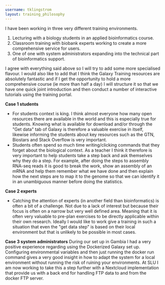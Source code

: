 ```yaml
---
username: tklingstrom
layout: training_philosophy
---
```


I have been working in three very different training environments.

1. Lecturing with a biology students in an applied bioinformatics course.
2. Classroom training with biobank experts working to create a more comprehensive service for users.
3. One of one with system administrators expanding into the technical part of bioinformatics support.

I agree with everything said above so I will try to add some more specialised flavour. I would also like to add that I think the Galaxy Training resources are absolutely fantastic and if I get the opportunity to hold a more comprehensive course (ie more than half a day) I will structure it so that we have one quick joint introduction and then conduct a number of interactive tutorials using the training portal.

**Case 1 students**
- For students context is king. I think almost everyone how many open resources there are available in the world and this is especially true for students. Knowing what is available for download and/or through the "Get data" tab of Galaxy is therefore a valuable exercise in itself, likewise informing the students about key resources such as the GTN, Biostars and Stack Overflow is very important.
- Students often spend so much time writing/clicking commands that they forget about the biological context. As a teacher I think it therefore is very important to help students take a step back and ask themselves why they do a step. For example, after doing the steps to assembly RNA-seq reads it is good to break the work, show an assembly of an mRNA and help them remember what we have done and then explain how the next steps are to map it to the genome so that we can identify it in an unambiguous manner before doing the statistics.

**Case 2 experts**
- Catching the attention of experts (in another field than bioinformatics) is often a bit of a challenge. Not due to a lack of interest but because their focus is often on a narrow but very well defined area. Meaning that it is often very valuable to pre-plan exercises to be directly applicable within their own research. Ideally I would like to work give a training in such a situation that even the "get data step" is based on their local environment but that is unlikely to be possible in most cases.

**Case 3 system administrators**
During our set up in Gambia I had a very positive experience regarding using the Dockerized Galaxy set up. Configuring environmental variables and then just running the docker run command gives a very good insight in how to adapt the system for a local environment without running the risk of ruining your environments. At SLU I am now working to take this a step further with a Nextcloud implementation that provide us with a back end for handling FTP data to and from the docker FTP server.
